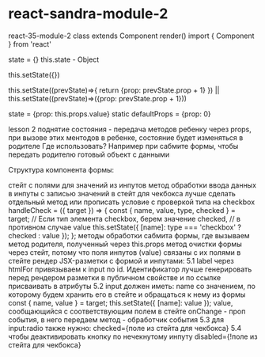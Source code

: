 # react-sandra-module-2
react-35-module-2
class extends Component render()
import { Component } from 'react'

state = {}
this.state - Object

this.setState({})

this.setState((prevState)=>{ return {prop: prevState.prop + 1} }) || this.setState((prevState)=>({prop: prevState.prop + 1}))

state = {prop: this.props.value}
static defaultProps = {prop: 0}

lesson 2
поднятие состояния -
передача методов ребенку через props,
при вызове этих ментодов в ребенке,
состояние будет изменяться в родителе
Где использовать? Например при сабмите формы, чтобы передать родителю готовый объект с данными

Структура компонента формы:

стейт с полями для значений из инпутов
метод обработки ввода данных в инпуты с записью значений в стейт
для чекбокса лучше сделать отдельный метод или прописать условие с проверкой типа на checkbox
  handleCheck = ({ target }) => {
    const { name, value, type, checked } = target;
    // Если тип элемента checkbox, берем значение checked,
    // в противном случае value
    this.setState({ [name]: type === 'checkbox' ? checked : value });
  };
методы обработки сабмита формы, где вызываем метод родителя, полученный через this.props
метод очистки формы через стейт, потому что поля инпутов (value) связаны с их полями в стейте
рендер JSX-разметки с формой и инпутами: 5.1 label через htmlFor привязываем к input по id. Идентификатор лучше генерировать перед рендером разметки в публичном свойстве и по ссылке присваивать в атрибуты 5.2 input должен иметь:
name со значением, по которому будем хранить его в стейте и обращаться к нему из формы
const { name, value } = target;
this.setState({ [name]: value });
value, сообщающийся с соответствующим полем в стейте
onChange - проп события, в него передаем метод - обработчик события 5.3 для input:radio также нужно:
checked={поле из стейта для чекбокса} 5.4 чтобы деактивировать кнопку по нечекнутому инпуту
disabled={!поле из стейта для чекбокса}
